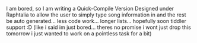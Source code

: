 I am bored, so I am writing a Quick-Compile Version Designed under Raphtalia to allow the user to simply type song information in and the rest be auto generated... less code work... longer lists... hopefully soon tiddler support :D (like i said im just bored... theres no promise i wont just drop this tomorrow i just wanted to work on a pointless task for a bit)

